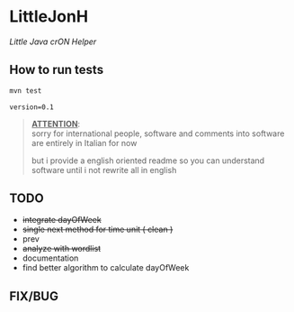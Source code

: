 # LittleJonH
*Little Java crON Helper*

## How to run tests

```bash
mvn test
```

`version=0.1`

> **<u>ATTENTION</u>**:  
> sorry for international people, software and comments into software are entirely in Italian for now  
>
> but i provide a english oriented readme so you can understand software until i not rewrite all in english

## TODO 

- ~~integrate dayOfWeek~~ 
- ~~single next method for time unit ( clean )~~
- prev
- ~~analyze with wordlist~~
- documentation
- find better algorithm to calculate dayOfWeek

## FIX/BUG

